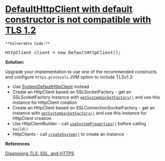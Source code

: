 # [DefaultHttpClient with default constructor is not compatible with TLS 1.2](http://find-sec-bugs.github.io/bugs.htm#DEFAULT_HTTP_CLIENT)

    **Vulnerable Code:**  

<pre>HttpClient client = new DefaultHttpClient();</pre>

**Solution:**  

Upgrade your implementation to use one of the recommended constructs and configure `https.protocols` JVM option to include TLSv1.2:

*   Use [SystemDefaultHttpClient](http://hc.apache.org/httpcomponents-client-ga/httpclient/apidocs/org/apache/http/impl/client/SystemDefaultHttpClient.html) instead
*   Create an HttpClient based on SSLSocketFactory - get an SSLScoketFactory instance with [`getSystemSocketFactory()`](https://hc.apache.org/httpcomponents-client-ga/httpclient/apidocs/org/apache/http/conn/ssl/SSLSocketFactory.html#getSystemSocketFactory()) and use this instance for HttpClient creation
*   Create an HttpClient based on SSLConnectionSocketFactory - get an instance with [`getSystemSocketFactory()`](https://hc.apache.org/httpcomponents-client-ga/httpclient/apidocs/org/apache/http/conn/ssl/SSLConnectionSocketFactory.html#getSystemSocketFactory()) and use this instance for HttpClient creation
*   Use HttpClientBuilder - call [`useSystemProperties()`](http://hc.apache.org/httpcomponents-client-ga/httpclient/apidocs/org/apache/http/impl/client/HttpClientBuilder.html#useSystemProperties()) before calling `build()`
*   HttpClients - call [`createSystem()`](https://hc.apache.org/httpcomponents-client-ga/httpclient/apidocs/org/apache/http/impl/client/HttpClients.html#createSystem()) to create an instance

**References**  

[Diagnosing TLS, SSL, and HTTPS](https://blogs.oracle.com/java-platform-group/entry/diagnosing_tls_ssl_and_https)